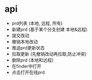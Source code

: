 # api
* prd列表 (本地, 远程, 所有)
* 新建prd (基于某个分支创建 本地&远程)
* 提交改动
* 撤销本地改动
* 推送prd更新状态
* 拉取更新 (先撤销改动再拉取,防止冲突)
* 删除prd (本地和远程)
* 在finder中打开
* 点击打开在线prd


